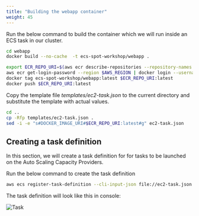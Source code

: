 ```yaml
---
title: "Building the webapp container"
weight: 45
---
```


Run the below command to build the container which we will run inside an ECS task in our cluster.

```bash
cd webapp
docker build --no-cache  -t ecs-spot-workshop/webapp .

export ECR_REPO_URI=$(aws ecr describe-repositories --repository-names ecs-spot-workshop/webapp | jq -r '.repositories[0].repositoryUri')
aws ecr get-login-password --region $AWS_REGION | docker login --username AWS --password-stdin $ECR_REPO_URI
docker tag ecs-spot-workshop/webapp:latest $ECR_REPO_URI:latest
docker push $ECR_REPO_URI:latest
```

Copy the template file *templates/ec2-task.json* to the current directory and substitute the template with actual values.

```bash
cd ..
cp -Rfp templates/ec2-task.json .
sed -i -e "s#DOCKER_IMAGE_URI#$ECR_REPO_URI:latest#g" ec2-task.json
```

## Creating a task definition

In this section, we will create a task definition for for tasks to be launched on the Auto Scaling Capacity Providers.

Run the below command to create the task definition

```bash
aws ecs register-task-definition --cli-input-json file://ec2-task.json
```
The task definition will look like this in console:

![Task](/images/ecs-spot-capacity-providers/task1.png)